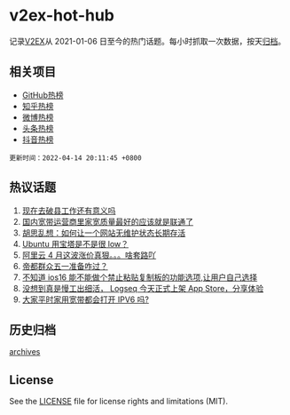 # v2ex-hot-hub

 记录[V2EX](https://www.v2ex.com/)从 2021-01-06 日至今的热门话题。每小时抓取一次数据，按天[归档](archives)。
 
 ## 相关项目

- [GitHub热榜](https://github.com/snaildev/github-hot-hub)
- [知乎热榜](https://github.com/snaildev/zhihu-hot-hub)
- [微博热榜](https://github.com/snaildev/weibo-hot-hub)
- [头条热榜](https://github.com/snaildev/toutiao-hot-hub)
- [抖音热榜](https://github.com/snaildev/douyin-hot-hub)


 `更新时间：2022-04-14 20:11:45 +0800`

## 热议话题

1. [现在去破县工作还有意义吗](https://www.v2ex.com/t/846868)
1. [国内宽带运营商里家宽质量最好的应该就是联通了](https://www.v2ex.com/t/846848)
1. [胡思乱想：如何让一个网站无维护状态长期存活](https://www.v2ex.com/t/846869)
1. [Ubuntu 用宝塔是不是很 low？](https://www.v2ex.com/t/846893)
1. [阿里云 4 月这波涨价真狠。。。啥套路吖](https://www.v2ex.com/t/846888)
1. [帝都群众五一准备咋过？](https://www.v2ex.com/t/846926)
1. [不知道 ios16 能不能做个禁止粘贴复制板的功能选项,让用户自己选择](https://www.v2ex.com/t/846886)
1. [没想到真是慢工出细活， Logseq 今天正式上架 App Store，分享体验](https://www.v2ex.com/t/846816)
1. [大家平时家用宽带都会打开 IPV6 吗?](https://www.v2ex.com/t/846842)

## 历史归档

[archives](archives)

## License

See the [LICENSE](LICENSE) file for license rights and limitations (MIT).
